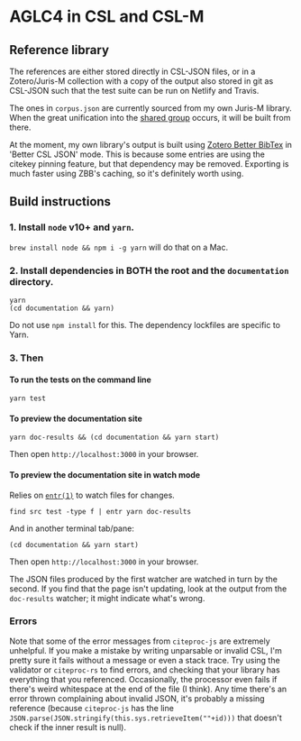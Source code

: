 # AGLC4 in CSL and CSL-M

## Reference library

The references are either stored directly in CSL-JSON files, or in a 
Zotero/Juris-M collection with a copy of the output also stored in git as 
CSL-JSON such that the test suite can be run on Netlify and Travis.

The ones in `corpus.json` are currently sourced from my own Juris-M library. 
When the great unification into the [shared 
group](https://www.zotero.org/groups/684844) occurs, it will be built from 
there.

At the moment, my own library's output is built using [Zotero Better 
BibTex](https://retorque.re/zotero-better-bibtex/installation/) in 'Better CSL 
JSON' mode. This is because some entries are using the citekey pinning feature, 
but that dependency may be removed. Exporting is much faster using ZBB's 
caching, so it's definitely worth using.

## Build instructions

### 1. Install `node` v10+ and `yarn`.

`brew install node && npm i -g yarn` will do that on a Mac.

### 2. Install dependencies in BOTH the root and the `documentation` directory.

    yarn
    (cd documentation && yarn)

Do not use `npm install` for this. The dependency lockfiles are specific to 
Yarn.

### 3. Then

#### To run the tests on the command line

    yarn test

#### To preview the documentation site

    yarn doc-results && (cd documentation && yarn start)

Then open `http://localhost:3000` in your browser.

#### To preview the documentation site in watch mode

Relies on [`entr(1)`](http://entrproject.org/) to watch files for changes.

    find src test -type f | entr yarn doc-results

And in another terminal tab/pane:

    (cd documentation && yarn start)

Then open `http://localhost:3000` in your browser.

The JSON files produced by the first watcher are watched in turn by the second. 
If you find that the page isn't updating, look at the output from the 
`doc-results` watcher; it might indicate what's wrong.

### Errors

Note that some of the error messages from `citeproc-js` are extremely 
unhelpful. If you make a mistake by writing unparsable or invalid CSL, I'm 
pretty sure it fails without a message or even a stack trace. Try using the 
validator or `citeproc-rs` to find errors, and checking that your library has 
everything that you referenced. Occasionally, the processor even fails if 
there's weird whitespace at the end of the file (I think). Any time there's an 
error thrown complaining about invalid JSON, it's probably a missing reference 
(because `citeproc-js` has the line 
`JSON.parse(JSON.stringify(this.sys.retrieveItem(""+id)))` that doesn't check 
if the inner result is null).
